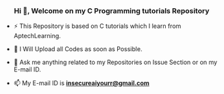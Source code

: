 <h3 align="center">Hi 👋, Welcome on my C Programming tutorials Repository</h3>

- ⚡ This Repository is based on C tutorials which I learn from AptechLearning.

- 🌱 I Will Upload all Codes as soon as Possible.

- 💬 Ask me anything related to my Repositories on Issue Section or on my E-mail ID. 

- 📫 My E-mail ID is **insecureaiyourr@gmail.com**


